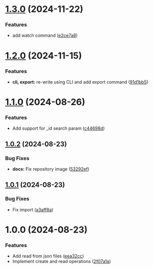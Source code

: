 # [1.3.0](https://github.com/beda-software/fhirsnake/compare/v1.2.0...v1.3.0) (2024-11-22)


### Features

* add watch command ([e2ce7a8](https://github.com/beda-software/fhirsnake/commit/e2ce7a8dfda29be12a99cecd339d00628b79f12d))

# [1.2.0](https://github.com/beda-software/fhirsnake/compare/v1.1.0...v1.2.0) (2024-11-15)


### Features

* **cli, export:** re-write using CLI and add export command ([91d1bb5](https://github.com/beda-software/fhirsnake/commit/91d1bb54d339887058c75a98d086b595ca12cc3d))

# [1.1.0](https://github.com/beda-software/fhirsnake/compare/v1.0.2...v1.1.0) (2024-08-26)


### Features

* Add support for _id search param ([c44698d](https://github.com/beda-software/fhirsnake/commit/c44698d5c58aa4ca7e0130749d3fc1b200290042))

## [1.0.2](https://github.com/beda-software/fhirsnake/compare/v1.0.1...v1.0.2) (2024-08-23)


### Bug Fixes

* **docs:** Fix repository image ([53292ef](https://github.com/beda-software/fhirsnake/commit/53292ef53a07092c6d292e675ca1286be0e1be0c))

## [1.0.1](https://github.com/beda-software/fhirsnake/compare/v1.0.0...v1.0.1) (2024-08-23)


### Bug Fixes

* Fix import ([a3aff8a](https://github.com/beda-software/fhirsnake/commit/a3aff8a8e31a8bd63691c5a0dcdc74b657f12415))

# 1.0.0 (2024-08-23)


### Features

* Add read from json files ([eea32cc](https://github.com/beda-software/fhirsnake/commit/eea32cc3ebb7a90fa5a3e5a4a3b824861dc0b8eb))
* Implement create and read operations ([2f07a1a](https://github.com/beda-software/fhirsnake/commit/2f07a1ae018c9200dfc2d20d431438736909969a))
